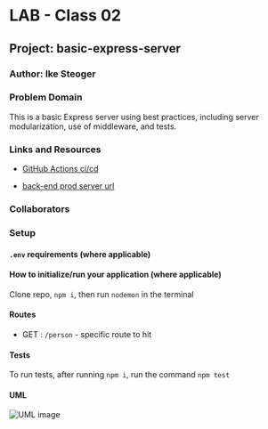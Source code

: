 # LAB - Class 02

## Project: basic-express-server

### Author: Ike Steoger

### Problem Domain

This is a basic Express server using best practices, including server modularization, use of middleware, and tests.

### Links and Resources

- [GitHub Actions ci/cd](https://github.com/IkeSteoger/basic-express-server/actions)
<!-- - [back-end dev server url]() -->
- [back-end prod server url]()

### Collaborators

### Setup

#### `.env` requirements (where applicable)

#### How to initialize/run your application (where applicable)

Clone repo, `npm i`, then run `nodemon` in the terminal

#### Routes

- GET : `/person` - specific route to hit

#### Tests

To run tests, after running `npm i`, run the command `npm test`

#### UML

![UML image](./assets/)
